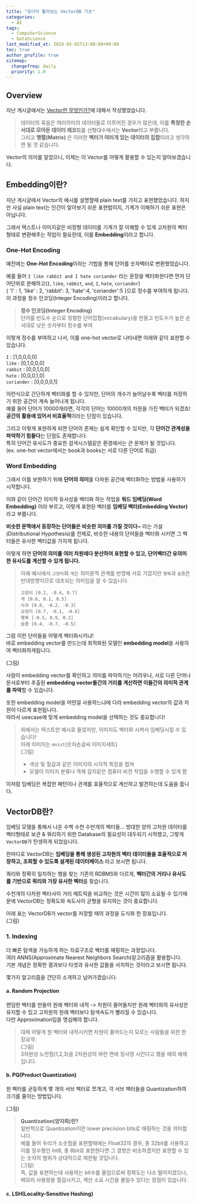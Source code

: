 ```yaml
---
title: "호다닥 톺아보는 VectorDB 기초"
categories:
  - AI
tags:
  - ComputerScience
  - DataScience
last_modified_at: 2024-05-02T13:00:00+09:00
toc: true
author_profile: true
sitemap:
  changefreq: daily
  priority: 1.0
---
```


## Overview
지난 게시글에서는 [Vector란 무엇인가?](https://gruuuuu.github.io/ai/what-is-vector/)에 대해서 작성했었습니다.  

>데이터의 묶음은 여러의미의 데이터들로 이루어진 경우가 많은데, 이를 **특정한 순서대로 모아둔 데이터 레코드**를 선형대수에서는 **Vector**라고 부릅니다.  
>그리고 **행렬(Matrix)** 은 이러한 **벡터가 여러개 있는 데이터의 집합**이라고 생각하면 될 것 같습니다.  

Vector의 의미를 알았으니, 이제는 이 Vector를 어떻게 활용할 수 있는지 알아보겠습니다.  

## Embedding이란?

지난 게시글에서 Vector의 예시를 설명할때 plain text를 가지고 표현했었습니다. 하지만 사실 plain text는 인간이 알아보기 쉬운 표현법이지, 기계가 이해하기 쉬운 표현은 아닙니다.  

그래서 텍스트나 이미지같은 비정형 데이터를 기계가 잘 이해할 수 있게 고차원의 벡터 형태로 변환해주는 작업이 필요한데, 이를 **Embedding**이라고 합니다.

### One-Hot Encoding
예전에는 **One-Hot Encoding**이라는 기법을 통해 단어를 숫자벡터로 변환했었습니다.  

예를 들어 `I like rabbit and I hate coriander` 라는 문장을 벡터화한다면 먼저 단어단위로 분해하고(`I`, `like`, `rabbit`, `and`, `I`, `hate`, `coriander`)  
{ 'I' : 1, 'like' : 2, 'rabbit': 3, 'hate':4, 'coriander':5 }으로 정수를 부여하게 됩니다.  
이 과정을 정수 인코딩(Integer Encoding)이라고 합니다.  

>**정수 인코딩(Integer Encoding)**  
>단어를 빈도수 순으로 정렬한 단어집합(vocabulary)을 만들고 빈도수가 높은 순서대로 낮은 숫자부터 정수를 부여  

이렇게 정수를 부여하고 나서, 이를 one-hot vector로 나타내면 아래와 같이 표현할 수 있습니다.  

`I` : [1,0,0,0,0]  
`like` : [0,1,0,0,0]  
`rabbit` : [0,0,1,0,0]  
`hate` : [0,0,0,1,0]  
`coriander` : [0,0,0,0,1]  

이런식으로 간단하게 벡터화를 할 수 있지만, 단어의 개수가 늘어날수록 벡터를 저장하기 위한 공간이 계속 늘어나게 됩니다.  
예를 들어 단어가 10000개라면, 각각의 단어는 10000개의 차원을 가진 벡터가 되겠죠!  
**공간의 활용에 있어서 비효율적**이라는 단점이 있습니다.   

그리고 이렇게 표현하게 되면 단어의 존재는 쉽게 확인할 수 있지만, 각 **단어간 관계성을 파악하기 힘들다**는 단점도 존재합니다.  
특히 단어간 유사도가 중요한 검색시스템같은 환경에서는 큰 문제가 될 것입니다.  
(ex. one-hot vector에서는 book과 books는 서로 다른 단어로 취급)  

### Word Embedding
그래서 이를 보완하기 위해 **단어의 의미**를 다차원 공간에 벡터화하는 방법을 사용하기 시작합니다.  

이와 같이 단어간 의미적 유사성을 벡터화 하는 작업을 **워드 임베딩(Word Embedding)** 이라 부르고, 이렇게 표현된 벡터를 **임베딩 벡터(Embedding Vector)** 라고 부릅니다.  

**비슷한 문맥에서 등장하는 단어들은 비슷한 의미를 가질 것이다~** 라는 가설(Distributional Hypothesis)를 전제로, 비슷한 내용의 단어들을 벡터화 시키면 그 벡터들은 유사한 벡터값을 가지게 됩니다.  

이렇게 하면 **단어의 의미를 여러 차원에다 분산하여 표현할 수 있고, 단어벡터간 유의미한 유사도를 계산할 수 있게 됩니다.**  
>아래 예시에서 `고양이`와 `개`는 의미론적 관계를 반영해 서로 가깝지만 `행복`과 `슬픔`은 반대방향이므로 대조되는 의미임을 알 수 있습니다.  
>~~~
>고양이 [0.2, -0.4, 0.7]
>개 [0.6, 0.1, 0.5]
>사과 [0.8, -0.2, -0.3]
>오렌지 [0.7, -0.1, -0.6]
>행복 [-0.5, 0.9, 0.2]
>슬픔 [0.4, -0.7, -0.5]
>~~~  

그럼 이런 단어들을 어떻게 벡터화시키냐!  
바로 embedding vector를 만드는데 최적화된 모델인 **embedding model**을 사용하여 벡터화하게됩니다.  

(그림)  

사람이 embedding vector를 확인하고 의미를 파악하기는 어려우나, 서로 다른 단어나 문서로부터 추출된 **embedding vector들간의 거리를 계산하면 이들간의 의미적 관계를 파악**할 수 있습니다.  

또한 embedding model을 어떤걸 사용하느냐에 다라 embedding vector의 값과 차원이 다르게 표현됩니다.  
따라서 usecase에 맞게 embedding model을 선택하는 것도 중요합니다!   

>위에서는 텍스트만 예시로 들었지만, 이미지도 벡터화 시켜서 임베딩시킬 수 있습니다!   
>아래 이미지는 `mnist`(숫자손글씨 이미지세트)  
>(그림)  
> - 색상 및 질감과 같은 이미지의 시각적 특징을 캡쳐
> - 모델이 이미지 분류나 객체 감지같은 컴퓨터 비전 작업을 수행할 수 있게 함  

이처럼 임베딩은 복잡한 패턴이나 관계를 효율적으로 계산하고 발견하는데 도움을 줍니다.  

## VectorDB란?
임베딩 모델을 통해서 나온 수백 수천 수만개의 벡터들... 방대한 양의 고차원 데이터를 벡터형태로 보관 & 쿼리하기 위한 Database의 필요성이 대두되기 시작했고, 그렇게 `VectorDB`가 탄생하게 되었습니다.  

한마디로 VectorDB는 **임베딩을 통해 생성된 고차원의 벡터 데이터들을 효율적으로 저장하고, 조회할 수 있도록 설계된 데이터베이스** 라고 보시면 됩니다.  

쿼리와 정확히 일치하는 행을 찾는 기존의 RDBMS와 다르게, **벡터간의 거리나 유사도를 기반으로 쿼리와 가장 유사한 벡터**를 찾습니다.  

수천개의 다차원 벡터사이 거리 메트릭을 비교하는 것은 시간이 많이 소요될 수 있기때문에 VectorDB는 정확도와 속도사이 균형을 유지하는 것이 중요합니다.  

아래 표는 VectorDB가 vector를 저장할 때의 과정을 도식화 한 장표입니다.  
(그림)  

### 1. Indexing
더 빠른 탐색을 가능하게 하는 자료구조로 벡터를 매핑하는 과정입니다.  
여러 ANNS(Approximate Nearest Neighbors Search)알고리즘을 활용합니다.  
기본 개념은 정확한 결과보다 타겟과 유사한 값들을 서치하는 것이라고 보시면 됩니다.  

몇가지 알고리즘을 간단히 소개하고 넘어가겠습니다.  
#### a. Random Projection
랜덤한 벡터를 만들어 원래 벡터와 내적 -> 차원이 줄어들지만 원래 벡터와의 유사성은 유지할 수 있고 고차원의 원래 벡터보다 탐색속도가 빨라질 수 있습니다.  
다만 Approximation임을 명심해야 합니다.  

> 대체 어떻게 원 벡터와 내적시키면 차원이 줄어드는지 모르는 사람들을 위한 한장요약:   
>(그림)  
>3차원상 노란점(1,2,3)을 2차원상의 파란 면에 정사영 시킨다고 했을 때의 예제입니다.  

#### b. PQ(Product Quantization)
원 벡터를 균등하게 몇 개의 서브 벡터로 쪼개고, 각 서브 벡터들을 Quantization하여 크기를 줄이는 방법입니다.  

(그림)  

>**Quantization(양자화)란?**   
>일반적으로 Quantization이란 lower preciision bits로 매핑하는 것을 의미합니다.  
>예를 들어 우리가 소숫점을 표현할때에는 Float32의 경우, 총 32bit를 사용하고  
>이를 정수형인 Int8, 총 8bit로 표현한다면 그 경향은 비슷하겠지만 표현할 수 있는 숫자의 범위가 상대적으로 제한될 것입니다.  
>(그림)  
>즉, 값을 표현하는데 사용하는 bit수를 줄임으로써 정확도는 다소 떨어지겠으나, 메모리 사용량을 절감시키고, 계산 소요 시간을 줄일수 있다는 장점이 있습니다.  

#### c. LSH(Locality-Sensitive Hashing)
